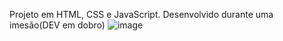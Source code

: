 Projeto em HTML, CSS e JavaScript.
Desenvolvido durante uma imesão(DEV em dobro)
![image](https://github.com/sarahdfweb/cartao-pokemon/assets/87348787/aab5a4b0-ca95-40da-9e77-a9a1a687dbef)


